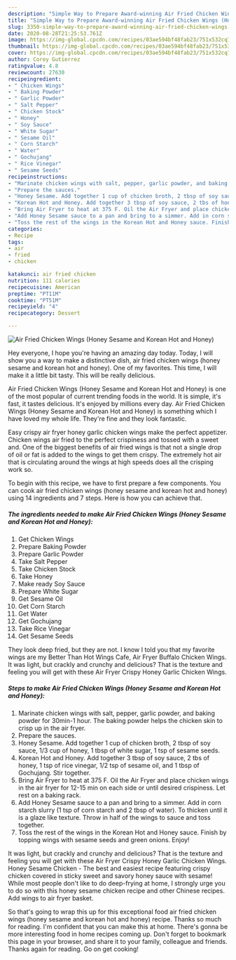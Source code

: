 ```yaml
---
description: "Simple Way to Prepare Award-winning Air Fried Chicken Wings (Honey Sesame and Korean Hot and Honey)"
title: "Simple Way to Prepare Award-winning Air Fried Chicken Wings (Honey Sesame and Korean Hot and Honey)"
slug: 3350-simple-way-to-prepare-award-winning-air-fried-chicken-wings-honey-sesame-and-korean-hot-and-honey
date: 2020-08-28T21:25:53.761Z
image: https://img-global.cpcdn.com/recipes/03ae594bf48fab23/751x532cq70/air-fried-chicken-wings-honey-sesame-and-korean-hot-and-honey-recipe-main-photo.jpg
thumbnail: https://img-global.cpcdn.com/recipes/03ae594bf48fab23/751x532cq70/air-fried-chicken-wings-honey-sesame-and-korean-hot-and-honey-recipe-main-photo.jpg
cover: https://img-global.cpcdn.com/recipes/03ae594bf48fab23/751x532cq70/air-fried-chicken-wings-honey-sesame-and-korean-hot-and-honey-recipe-main-photo.jpg
author: Corey Gutierrez
ratingvalue: 4.8
reviewcount: 27630
recipeingredient:
- " Chicken Wings"
- " Baking Powder"
- " Garlic Powder"
- " Salt Pepper"
- " Chicken Stock"
- " Honey"
- " Soy Sauce"
- " White Sugar"
- " Sesame Oil"
- " Corn Starch"
- " Water"
- " Gochujang"
- " Rice Vinegar"
- " Sesame Seeds"
recipeinstructions:
- "Marinate chicken wings with salt, pepper, garlic powder, and baking powder for 30min-1 hour. The baking powder helps the chicken skin to crisp up in the air fryer."
- "Prepare the sauces."
- "Honey Sesame. Add together 1 cup of chicken broth, 2 tbsp of soy sauce, 1/3 cup of honey, 1 tbsp of white sugar, 1 tsp of sesame seeds."
- "Korean Hot and Honey. Add together 3 tbsp of soy sauce, 2 tbs of honey, 1 tsp of rice vinegar, 1/2 tsp of sesame oil, and 1 tbsp of Gochujang. Stir together."
- "Bring Air Fryer to heat at 375 F. Oil the Air Fryer and place chicken wings in the air fryer for 12-15 min on each side or until desired crispiness. Let rest on a baking rack."
- "Add Honey Sesame sauce to a pan and bring to a simmer. Add in corn starch slurry (1 tsp of corn starch and 2 tbsp of water). To thicken until it is a glaze like texture. Throw in half of the wings to sauce and toss together."
- "Toss the rest of the wings in the Korean Hot and Honey sauce. Finish by topping wings with sesame seeds and green onions. Enjoy!"
categories:
- Recipe
tags:
- air
- fried
- chicken

katakunci: air fried chicken 
nutrition: 111 calories
recipecuisine: American
preptime: "PT11M"
cooktime: "PT51M"
recipeyield: "4"
recipecategory: Dessert

---
```



![Air Fried Chicken Wings (Honey Sesame and Korean Hot and Honey)](https://img-global.cpcdn.com/recipes/03ae594bf48fab23/751x532cq70/air-fried-chicken-wings-honey-sesame-and-korean-hot-and-honey-recipe-main-photo.jpg)

Hey everyone, I hope you're having an amazing day today. Today, I will show you a way to make a distinctive dish, air fried chicken wings (honey sesame and korean hot and honey). One of my favorites. This time, I will make it a little bit tasty. This will be really delicious.

Air Fried Chicken Wings (Honey Sesame and Korean Hot and Honey) is one of the most popular of current trending foods in the world. It is simple, it's fast, it tastes delicious. It's enjoyed by millions every day. Air Fried Chicken Wings (Honey Sesame and Korean Hot and Honey) is something which I have loved my whole life. They're fine and they look fantastic.

Easy crispy air fryer honey garlic chicken wings make the perfect appetizer. Chicken wings air fried to the perfect crispiness and tossed with a sweet and. One of the biggest benefits of air fried wings is that not a single drop of oil or fat is added to the wings to get them crispy. The extremely hot air that is circulating around the wings at high speeds does all the crisping work so.


To begin with this recipe, we have to first prepare a few components. You can cook air fried chicken wings (honey sesame and korean hot and honey) using 14 ingredients and 7 steps. Here is how you can achieve that.

<!--inarticleads1-->

##### The ingredients needed to make Air Fried Chicken Wings (Honey Sesame and Korean Hot and Honey):

1. Get  Chicken Wings
1. Prepare  Baking Powder
1. Prepare  Garlic Powder
1. Take  Salt Pepper
1. Take  Chicken Stock
1. Take  Honey
1. Make ready  Soy Sauce
1. Prepare  White Sugar
1. Get  Sesame Oil
1. Get  Corn Starch
1. Get  Water
1. Get  Gochujang
1. Take  Rice Vinegar
1. Get  Sesame Seeds


They look deep fried, but they are not. I know I told you that my favorite wings are my Better Than Hot Wings Cafe, Air Fryer Buffalo Chicken Wings. It was light, but crackly and crunchy and delicious? That is the texture and feeling you will get with these Air Fryer Crispy Honey Garlic Chicken Wings. 

<!--inarticleads2-->

##### Steps to make Air Fried Chicken Wings (Honey Sesame and Korean Hot and Honey):

1. Marinate chicken wings with salt, pepper, garlic powder, and baking powder for 30min-1 hour. The baking powder helps the chicken skin to crisp up in the air fryer.
1. Prepare the sauces.
1. Honey Sesame. Add together 1 cup of chicken broth, 2 tbsp of soy sauce, 1/3 cup of honey, 1 tbsp of white sugar, 1 tsp of sesame seeds.
1. Korean Hot and Honey. Add together 3 tbsp of soy sauce, 2 tbs of honey, 1 tsp of rice vinegar, 1/2 tsp of sesame oil, and 1 tbsp of Gochujang. Stir together.
1. Bring Air Fryer to heat at 375 F. Oil the Air Fryer and place chicken wings in the air fryer for 12-15 min on each side or until desired crispiness. Let rest on a baking rack.
1. Add Honey Sesame sauce to a pan and bring to a simmer. Add in corn starch slurry (1 tsp of corn starch and 2 tbsp of water). To thicken until it is a glaze like texture. Throw in half of the wings to sauce and toss together.
1. Toss the rest of the wings in the Korean Hot and Honey sauce. Finish by topping wings with sesame seeds and green onions. Enjoy!


It was light, but crackly and crunchy and delicious? That is the texture and feeling you will get with these Air Fryer Crispy Honey Garlic Chicken Wings. Honey Sesame Chicken - The best and easiest recipe featuring crispy chicken covered in sticky sweet and savory honey sauce with sesame! While most people don&#39;t like to do deep-frying at home, I strongly urge you to do so with this honey sesame chicken recipe and other Chinese recipes. Add wings to air fryer basket. 

So that's going to wrap this up for this exceptional food air fried chicken wings (honey sesame and korean hot and honey) recipe. Thanks so much for reading. I'm confident that you can make this at home. There's gonna be more interesting food in home recipes coming up. Don't forget to bookmark this page in your browser, and share it to your family, colleague and friends. Thanks again for reading. Go on get cooking!
